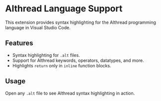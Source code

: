 # Althread Language Support

This extension provides syntax highlighting for the Althread programming language in Visual Studio Code.

## Features
- Syntax highlighting for `.alt` files.
- Support for Althread keywords, operators, datatypes, and more.
- Highlights `return` only in `inline` function blocks.

## Usage
Open any `.alt` file to see Althread syntax highlighting in action.